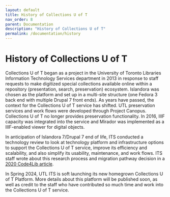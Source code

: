 ```yaml
---
layout: default
title: History of Collections U of T
nav_order: 8
parent: Documentation
description: "History of Collections U of T"
permalink: /documentation/history
---
```


# History of Collections U of T

Collections U of T began as a project in the University of Toronto Libraries Information Technology Services department in 2013 in response to staff requests to make digitized special collections available online within a repository (presentation, search, preservation) ecosystem. Islandora was chosen as the platform and set up in a multi-site structure (one Fedora 3 back end with multiple Drupal 7 front ends). As years have passed, the context for the Collections U of T service has shifted. UTL preservation services and work flows were developed through Project Canopus. Collections U of T no longer provides preservation functionality. In 2016, IIIF capacity was integrated into the service and Mirador was implemented as a IIIF-enabled viewer for digital objects. 

In anticipation of Islandora 7/Drupal 7 end of life, ITS conducted a technology review to look at technology platform and infrastructure options to support the Collections U of T service, improve its efficiency and scalability, and also simplify its usability, maintenance, and work flows. ITS staff wrote about this research process and migration pathway decision in a [2020 Code4Lib article](https://journal.code4lib.org/articles/15000).

In Spring 2024, UTL ITS is soft launching its new homegrown Collections U of T Platform. More details about this platform will be published soon, as well as credit to the staff who have contributed so much time and work into the Collections U of T service. 
